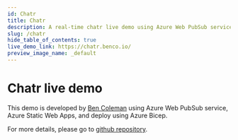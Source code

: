 ```yaml
---
id: Chatr
title: Chatr
description: A real-time chatr live demo using Azure Web PubSub service
slug: /chatr
hide_table_of_contents: true
live_demo_link: https://chatr.benco.io/
preview_image_name: _default
---
```

# Chatr live demo

This demo is developed by [Ben Coleman](https://github.com/benc-uk) using Azure Web PubSub service, Azure Static Web Apps, and deploy using Azure Bicep.

For more details, please go to [github repository](https://github.com/benc-uk/chatr).
